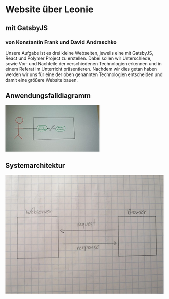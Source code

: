 # Website über Leonie
## mit GatsbyJS 
### von Konstantin Frank und David Andraschko

Unsere Aufgabe ist es drei kleine Webseiten, jeweils eine mit GatsbyJS, React und Polymer Project zu erstellen.
Dabei sollen wir Unterschiede, sowie Vor- und Nachteile der verschiedenen Technologien erkennen und 
in einem Referat im Unterricht präsentieren. Nachdem wir dies getan haben werden wir uns für eine der 
oben genannten Technologien entscheiden und damit eine größere Website bauen.

## Anwendungsfalldiagramm 
![use-case diagramm](src/images/use-case.jpeg)

## Systemarchitektur
![systemarchitektur](src/images/architecture.jpeg)